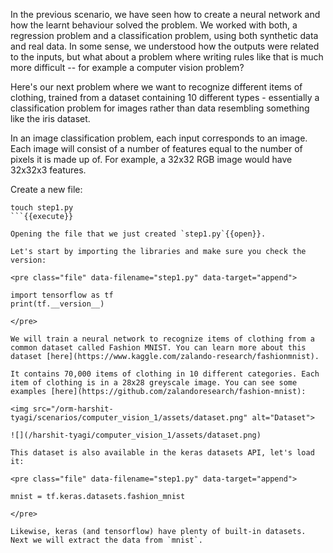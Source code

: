 In the previous scenario, we have seen how to create a neural network and how the learnt behaviour solved the problem. We worked with both, a regression problem and a classification problem, using both synthetic data and real data. In some sense, we understood how the outputs were related to the inputs, but what about a problem where writing rules like that is much more difficult -- for example a computer vision problem? 

Here's our next problem where we want to recognize different items of clothing, trained from a dataset containing 10 different types - essentially a classification problem for images rather than data resembling something like the iris dataset.

In an image classification problem, each input corresponds to an image. Each image will consist of a number of features equal to the number of pixels it is made up of. For example, a 32x32 RGB image would have 32x32x3 features.

Create a new file:
```
touch step1.py
```{{execute}}

Opening the file that we just created `step1.py`{{open}}.

Let's start by importing the libraries and make sure you check the version:

<pre class="file" data-filename="step1.py" data-target="append">

import tensorflow as tf
print(tf.__version__)

</pre>

We will train a neural network to recognize items of clothing from a common dataset called Fashion MNIST. You can learn more about this dataset [here](https://www.kaggle.com/zalando-research/fashionmnist).

It contains 70,000 items of clothing in 10 different categories. Each item of clothing is in a 28x28 greyscale image. You can see some examples [here](https://github.com/zalandoresearch/fashion-mnist):

<img src="/orm-harshit-tyagi/scenarios/computer_vision_1/assets/dataset.png" alt="Dataset">

![](/harshit-tyagi/computer_vision_1/assets/dataset.png)

This dataset is also available in the keras datasets API, let's load it:

<pre class="file" data-filename="step1.py" data-target="append">

mnist = tf.keras.datasets.fashion_mnist

</pre>

Likewise, keras (and tensorflow) have plenty of built-in datasets. Next we will extract the data from `mnist`.
